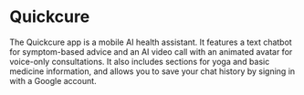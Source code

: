 # Quickcure
The Quickcure app is a mobile AI health assistant. It features a text chatbot for symptom-based advice and an AI video call with an animated avatar for voice-only consultations. It also includes sections for yoga and basic medicine information, and allows you to save your chat history by signing in with a Google account.
